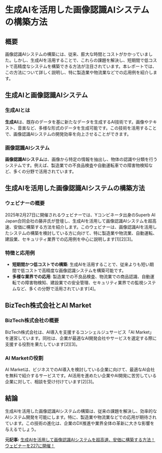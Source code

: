 # 生成AIを活用した画像認識AIシステムの構築方法

## 概要

画像認識AIシステムの構築には、従来、膨大な時間とコストがかかっていました。しかし、生成AIを活用することで、これらの課題を解決し、短期間で低コストで高精度なシステムを構築できる方法が注目されています。本レポートでは、この方法について詳しく説明し、特に製造業や物流業などでの応用例を紹介します。

## 生成AIと画像認識AIシステム

### 生成AIとは

**生成AI**は、既存のデータを基に新たなデータを生成するAI技術です。画像やテキスト、音楽など、多様な形式のデータを生成可能です。この技術を活用することで、画像認識AIシステムの開発効率を向上させることができます。

### 画像認識AIシステム

**画像認識AIシステム**は、画像から特定の情報を抽出し、物体の認識や分類を行うシステムです。例えば、製造業での不良品検査や自動運転車での障害物検知など、多くの分野で活用されています。

## 生成AIを活用した画像認識AIシステムの構築方法

### ウェビナーの概要

2025年2月27日に開催されるウェビナーでは、Yコンビネータ出身のSuperb AI Japan合同会社の藤井氏が登壇し、生成AIを活用して画像認識AIシステムを超高速、安価に構築する方法を紹介します。このウェビナーは、画像認識AIを活用したシステムの構築を検討している方に向けて、特に製造業や物流業、自動運転、建設業、セキュリティ業界での応用例を中心に説明します[1][2][3]。

### 特徴と応用例

- **短期間かつ低コストでの構築**: 生成AIを活用することで、従来よりも短い期間で低コストで高精度な画像認識システムを構築可能です。
- **多様な業界での応用**: 製造業での不良品検査、物流業での商品認識、自動運転での障害物検知、建設業での安全管理、セキュリティ業界での監視システムなど、多くの分野で活用されています[4]。

## BizTech株式会社とAI Market

### BizTech株式会社の概要

BizTech株式会社は、AI導入を支援するコンシェルジュサービス「AI Market」を運営しています。同社は、企業が最適なAI開発会社やサービスを選定する際に支援する役割を果たしています[2][3]。

### AI Marketの役割

AI Marketは、ビジネスでのAI導入を検討している企業に向けて、最適なAI会社を無料で紹介するサービスです。AI活用を進めたい企業やAI開発に苦労している企業に対して、相談を受け付けています[2][3]。

## 結論

生成AIを活用した画像認識AIシステムの構築は、従来の課題を解決し、効率的なAIシステム開発を可能にします。特に、製造業や物流業などでの応用が期待されています。この技術の進化は、企業のDX推進や業界全体の革新に大きな影響を与えるでしょう。

**元記事:** [生成AIを活用して画像認識AIシステムを超高速、安価に構築する方法！ウェビナーを227に開催！](https://www.atpress.ne.jp/news/425726)
